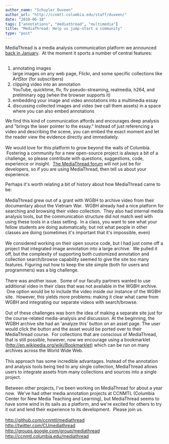 ```yaml
---
author_name: "Schuyler Duveen"
author_url: "http://ccnmtl.columbia.edu/staff/duveen/"
date: "2010-06-18"
tags: ["annotations", "mediathread", "multimedia"]
title: "MediaThread: Help us jump-start a community"
type: "post"
---
```


<div>MediaThread is a media analysis communication platform we announced <a href="http://ccnmtl.columbia.edu/compiled/projects/composition_with_video_images.html">back in January</a>. &nbsp;At the moment it sports a number of central features:</div><div><br /></div><div><ol><li>annotating images<br />large images on any web page, Flickr, and some specific collections like ArtStor (for subscribers)</li><li>clipping video into an annotation<br />YouTube, quicktime, flv, flv pseudo-streaming, realmedia, h264, and preliminary ogg (when the browser supports it)</li><li>embedding your image and video annotations into a multimedia essay</li><li>discussing collected images and video (we call them assets) in a space where you can also embed annotations</li></ol></div><div>We find this kind of communication affords and encourages deep analysis and "brings the laser pointer to the essay." Instead of just referencing a video and describing the scene, you can embed the exact moment and let the reader view the evidence directly and immediately.</div><div><br /></div><div>We would love for this platform to grow beyond the walls of Columbia. &nbsp;Fostering a community for a new open-source project is always a bit of a challenge, so please contribute with questions, suggestions, code, experience or insight. &nbsp;<a href="http://groups.google.com/group/mediathread">The MediaThread forum</a> will not just be for developers, so if you are using MediaThread, then tell us about your experience.</div>

<!--more-->

<meta http-equiv="content-type" content="text/html; charset=utf-8"><div>Perhaps it's worth relating a bit of history about how MediaThread came to be:</div><div><br /></div><div>MediaThread grew out of a grant with WGBH to archive video from their documentary about the Vietnam War. &nbsp;WGBH already had a nice platform for searching and browsing their video collection. &nbsp;They also had internal media analysis tools, but the communication structure did not match well with using these tools in a class setting. &nbsp;In a class, you want to see what your fellow students are doing automatically, but not what people in other classes are doing (sometimes it's important that it's impossible, even)</div><div><br /></div><div>We considered working on their open source code, but I had just come off a project that integrated image annotation into a large archive. &nbsp;We pulled it off, but the complexity of supporting both customized annotation and collection search/browse capability seemed to give the site too many features. Figuring out how to keep the site simple (both for users and programmers) was a big challenge.</div><div><br /></div><div>There was another issue. &nbsp;Some of our faculty partners wanted to use additional video in their class that was not available in the WGBH archive. &nbsp;One option would be to include the video inside our instance of the WGBH site. &nbsp;However, this yields more problems: making it clear what came from WGBH and integrating our separate videos with search/browse.</div><div><br /></div><div>Out of these challenges was born the idea of making a separate site just for the course-related media-analysis and discussion. At the beginning, the WGBH archive site had an 'analyze this' button on an asset page. The user would click the button and the asset would be ported over to their MediaThread course. &nbsp;For collections that are conscious of MediaThread, that is still possible, however, now we encourage using a bookmarklet (http://en.wikipedia.org/wiki/Bookmarklet) which can be run on many archives across the World Wide Web.</div><div><br /></div><div>This approach has some incredible advantages. Instead of the annotation and analysis tools being tied to any single collection, MediaThread allows users to integrate assets from many collections and sources into a single project.</div><div><br /></div><div>Between other projects, I've been working on MediaThread for about a year now. &nbsp;We've had other media annotation projects at CCNMTL (Columbia Center for New Media Teaching and Learning), but MediaThread seems to have some wind in its sails as a platform, and we're excited for others to try it out and lend their experience to its development. &nbsp;Please join us.</div><div><br /></div><div><a href="http://github.com/ccnmtl/mediathread" style="text-decoration: underline; ">http://github.com/ccnmtl/mediathread</a></div><div><a href="http://twitter.com/CUmediathread" style="text-decoration: underline; ">http://twitter.com/CUmediathread</a></div><div><a href="http://groups.google.com/group/mediathread" style="text-decoration: underline; ">http://groups.google.com/group/mediathread</a></div><div><a href="http://ccnmtl.columbia.edu/mediathread" style="text-decoration: underline; ">http://ccnmtl.columbia.edu/mediathread</a></div><div><br /></div>
